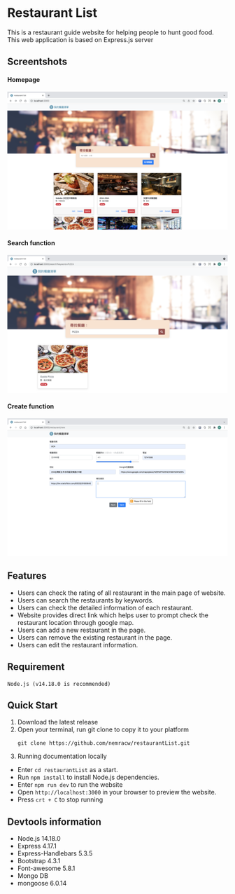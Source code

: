 # Restaurant List
This is a restaurant guide website for helping people to hunt good food. This web application is based on Express.js server

## Screentshots
#### Homepage
![Homepage](https://github.com/nemracw/restaurant_list/blob/main/public/image/mainPage.png)

#### Search function
![Search](https://github.com/nemracw/restaurant_list/blob/main/public/image/searchSuccess.png)

#### Create function
![Create](https://github.com/nemracw/restaurant_list/blob/main/public/image/createPage.png)

## Features
* Users can check the rating of all restaurant in the main page of website.
* Users can search the restaurants by keywords.
* Users can check the detailed information of each restaurant.
* Website provides direct link which helps user to prompt check the restaurant location through google map.
* Users can add a new restaurant in the page.
* Users can remove the existing restaurant in the page.
* Users can edit the restaurant information.


	
## Requirement
 	Node.js (v14.18.0 is recommended)

## Quick Start
1. Download the latest release
2. Open your terminal, run git clone to copy it to your platform
	 ```
   git clone https://github.com/nemracw/restaurantList.git
   ```
3. Running documentation locally
* Enter `cd restaurantList` as a start.	
* Run `npm install` to install Node.js dependencies.
* Enter `npm run dev` to run the website
* Open `http://localhost:3000` in your browser to preview the website.
* Press `crt + C` to stop running

## Devtools information
* Node.js 14.18.0
* Express 4.17.1
* Express-Handlebars 5.3.5
* Bootstrap 4.3.1
* Font-awesome 5.8.1
* Mongo DB
* mongoose 6.0.14
